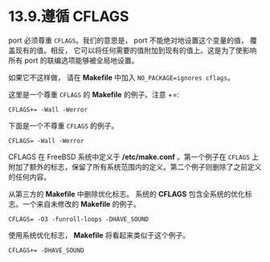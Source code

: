 # 13.9.遵循 CFLAGS


port 必须尊重 `CFLAGS`。我们的意思是， port 不能绝对地设置这个变量的值， 覆盖现有的值。相反， 它可以将任何需要的值附加到现有的值上。这是为了使影响所有 port 的联编选项能够被全局地设置。

如果它不这样做， 请在 **Makefile** 中加入 `NO_PACKAGE=ignores cflags`。

这里是一个尊重 `CFLAGS` 的 **Makefile** 的例子。注意 +=:

```shell
CFLAGS+= -Wall -Werror
```

下面是一个不尊重 `CFLAGS` 的例子。

```shell
CFLAGS= -Wall -Werror
```

CFLAGS 在 FreeBSD 系统中定义于 **/etc/make.conf** 。第一个例子在 `CFLAGS` 上附加了额外的标志，保留了所有系统范围内的定义。第二个例子则删除了之前定义的任何内容。

从第三方的 **Makefile** 中删除优化标志。
系统的 **CFLAGS** 包含全系统的优化标志。一个来自未修改的 **Makefile** 的例子。

```shell
CFLAGS= -O3 -funroll-loops -DHAVE_SOUND
```

使用系统优化标志， **Makefile** 将看起来类似于这个例子。

```shell
CFLAGS+= -DHAVE_SOUND
```

